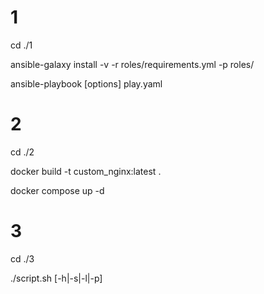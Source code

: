 # 1
cd ./1

ansible-galaxy install -v -r roles/requirements.yml -p roles/

ansible-playbook [options] play.yaml

# 2
cd ./2

docker build -t custom_nginx:latest .

docker compose up -d

# 3
cd ./3

./script.sh [-h|-s|-l|-p]
